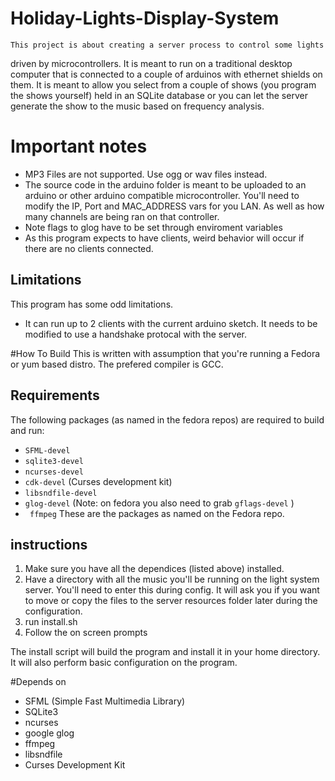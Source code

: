 # Holiday-Lights-Display-System

	This project is about creating a server process to control some lights
driven by microcontrollers. It is meant to run on a traditional desktop computer
that is connected to a couple of arduinos with ethernet shields on them. It is
meant to allow you select from a couple of shows (you program the shows
yourself) held in an SQLite database or you can let the server generate the show
to the music based on frequency analysis.

# Important notes
* MP3 Files are not supported. Use ogg or wav files instead.
* The source code in the arduino folder is meant to be uploaded to an arduino or
other arduino compatible microcontroller. You'll need to modify the IP, Port
and MAC_ADDRESS vars for you LAN. As well as how many channels are being ran on
that controller.
* Note flags to glog have to be set through enviroment variables
* As this program expects to have clients, weird behavior will occur if there
are no clients connected.

## Limitations ##
This program has some odd limitations.
* It can run up to 2 clients with the current arduino sketch. It needs to be
modified to use a handshake protocal with the server.

#How To Build
This is written with assumption that you're running a Fedora or yum based distro.
The prefered compiler is GCC.

## Requirements
The following packages (as named in the fedora repos) are required to build
and run:
* `SFML-devel`
* `sqlite3-devel`
* `ncurses-devel`
* `cdk-devel` (Curses development kit)
* `libsndfile-devel`
* `glog-devel` (Note: on fedora you also need to grab `gflags-devel` )
* ` ffmpeg`
These are the packages as named on the Fedora repo.

## instructions
1. Make sure you have all the dependices (listed above) installed.
2. Have a directory with all the music you'll be running on the light system
server. You'll need to enter this during config.
It will ask you if you want to move or copy the files to the server 
resources folder later during the configuration.
3. run install.sh
4. Follow the on screen prompts

The install script will build the program and install it in your home directory.
It will also perform basic configuration on the program.

#Depends on
* SFML (Simple Fast Multimedia Library)
* SQLite3
* ncurses
* google glog
* ffmpeg
* libsndfile 
* Curses Development Kit
